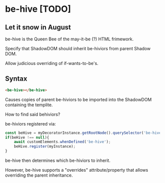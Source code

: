 # be-hive [TODO]

## Let it snow in August

be-hive is the Queen Bee of the may-it-be (?) HTML frimework.

Specify that ShadowDOM should inherit be-hiviors from parent Shadow DOM.

Allow judicious overriding of if-wants-to-be's.

## Syntax

```html
<be-hive></be-hive>
```

Causes copies of parent be-hiviors to be imported into the ShadowDOM containing the templite.

How to find said behiviors?

be-hiviors registered via:

```JavaScript
const beHive = myDecoratorInstance.getRootNode().querySelector('be-hive');
if(beHive !== null){
    await customElements.whenDefined('be-hive');
    beHive.register(myInstance);
}
```

be-hive then determines which be-hiviors to inherit.


However, be-hive supports a "overrides" attribute/property that allows overriding the parent inheritance.
